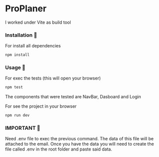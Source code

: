 # ProPlaner

I worked under Vite as build tool

### Installation 🔧
For install all dependencies
```javascript
npm install 
```

### Usage 🔧

For exec the tests (this will open your browser)
```javascript
npm test
```
The components that were tested are NavBar, Dasboard and Login

For see the project in your browser
```javascript
npm run dev
```

### IMPORTANT 📌

Need .env file to exec the previous command. The data of this file will be attached to the email. Once you have the data you will need to create the file called .env in the root folder and paste said data.
